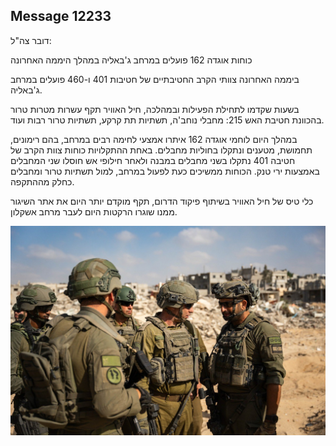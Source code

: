 ## Message 12233

דובר צה"ל:

כוחות אוגדה 162 פועלים במרחב ג'באליה במהלך היממה האחרונה

ביממה האחרונה צוותי הקרב החטיבתיים של חטיבות 401 ו-460 פועלים במרחב ג'באליה.

בשעות שקדמו לתחילת הפעילות ובמהלכה, חיל האוויר תקף עשרות מטרות טרור בהכוונת חטיבת האש 215: מחבלי נוחב'ה, תשתיות תת קרקע, תשתיות טרור רבות ועוד.

במהלך היום לוחמי אוגדה 162 איתרו אמצעי לחימה רבים במרחב, בהם רימונים, תחמושת, מטענים ונתקלו בחוליות מחבלים.
באחת ההתקלויות כוחות צוות הקרב של חטיבה 401 נתקלו בשני מחבלים במבנה ולאחר חילופי אש חוסלו שני המחבלים באמצעות ירי טנק.
הכוחות ממשיכים כעת לפעול במרחב, למול תשתיות טרור ומחבלים כחלק מההתקפה.

כלי טיס של חיל האוויר בשיתוף פיקוד הדרום, תקף מוקדם יותר היום את אתר השיגור ממנו שוגרו הרקטות היום לעבר מרחב אשקלון.

![Photo](12233/12233_photo.jpg)
